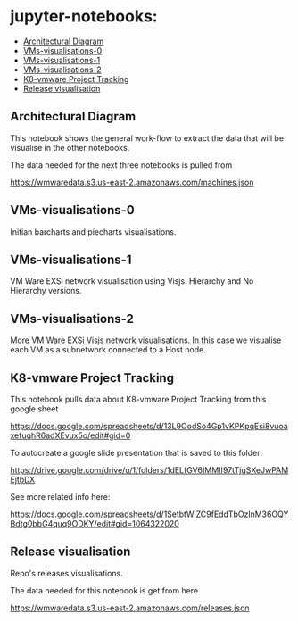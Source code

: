 # jupyter-notebooks:

- [Architectural Diagram](#architectural-diagram)
- [VMs-visualisations-0](#VMs-visualisations-0)
- [VMs-visualisations-1](#VMs-visualisations-1)
- [VMs-visualisations-2](#VMs-visualisations-2)
- [K8-vmware Project Tracking](#project-tracking)
- [Release visualisation](#release-visualisation)


<a id="architectural-diagram"></a>
## Architectural Diagram

This notebook shows the general work-flow to extract the data that will be visualise in the other notebooks.


The data needed for the next three notebooks is pulled from

https://wmwaredata.s3.us-east-2.amazonaws.com/machines.json

<a id="VMs-visualisations-0"></a>
## VMs-visualisations-0

Initian barcharts and piecharts visualisations.


<a id="VMs-visualisations-1"></a>
## VMs-visualisations-1

VM Ware EXSi network visualisation using Visjs. Hierarchy and No Hierarchy versions.


<a id="VMs-visualisations-2"></a>
## VMs-visualisations-2

More VM Ware EXSi Visjs network visualisations. In this case we visualise each VM as a subnetwork connected to a Host node.


<a id="project-tracking"></a>
## K8-vmware Project Tracking

This notebook pulls data about K8-vmware Project Tracking from this google sheet

https://docs.google.com/spreadsheets/d/13L9OodSo4Gp1vKPKpqEsi8vuoaxefuqhR6adXEvux5o/edit#gid=0

To autocreate a google slide presentation that is saved to this folder:

https://drive.google.com/drive/u/1/folders/1dELfGV6IMMII97tTjqSXeJwPAMEjtbDX

See more related info here:

https://docs.google.com/spreadsheets/d/1SetbtWlZC9fEddTbOzlnM36OQYBdtg0bbG4quq9ODKY/edit#gid=1064322020


<a id="release-visualisation"></a>
## Release visualisation

Repo's releases visualisations.

The data needed for this notebook is get from here

https://wmwaredata.s3.us-east-2.amazonaws.com/releases.json

